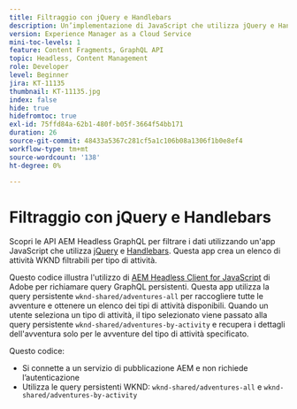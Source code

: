 ```yaml
---
title: Filtraggio con jQuery e Handlebars
description: Un’implementazione di JavaScript che utilizza jQuery e Handlebars che filtra le avventure WKND da visualizzare. .
version: Experience Manager as a Cloud Service
mini-toc-levels: 1
feature: Content Fragments, GraphQL API
topic: Headless, Content Management
role: Developer
level: Beginner
jira: KT-11135
thumbnail: KT-11135.jpg
index: false
hide: true
hidefromtoc: true
exl-id: 75ffd84a-62b1-480f-b05f-3664f54bb171
duration: 26
source-git-commit: 48433a5367c281cf5a1c106b08a1306f1b0e8ef4
workflow-type: tm+mt
source-wordcount: '138'
ht-degree: 0%

---
```


# Filtraggio con jQuery e Handlebars

Scopri le API AEM Headless GraphQL per filtrare i dati utilizzando un&#39;app JavaScript che utilizza [jQuery](https://jquery.com/) e [Handlebars](https://handlebarsjs.com/). Questa app crea un elenco di attività WKND filtrabili per tipo di attività.

Questo codice illustra l&#39;utilizzo di [AEM Headless Client for JavaScript](https://github.com/adobe/aem-headless-client-js/blob/main/api-reference.md) di Adobe per richiamare query GraphQL persistenti. Questa app utilizza la query persistente `wknd-shared/adventures-all` per raccogliere tutte le avventure e ottenere un elenco dei tipi di attività disponibili. Quando un utente seleziona un tipo di attività, il tipo selezionato viene passato alla query persistente `wknd-shared/adventures-by-activity` e recupera i dettagli dell&#39;avventura solo per le avventure del tipo di attività specificato.

Questo codice:

+ Si connette a un servizio di pubblicazione AEM e non richiede l’autenticazione
+ Utilizza le query persistenti WKND: `wknd-shared/adventures-all` e `wknd-shared/adventures-by-activity`
